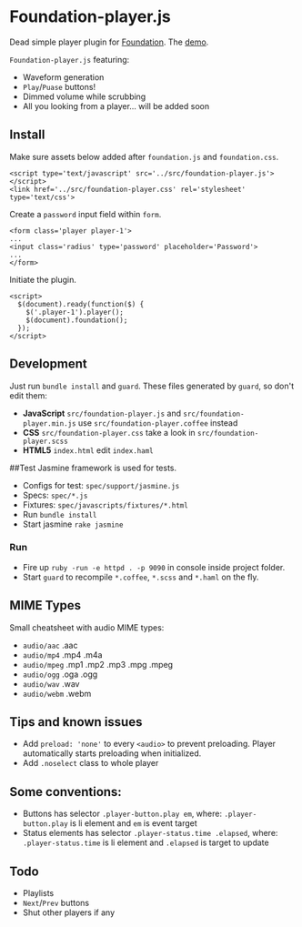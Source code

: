 # Foundation-player.js

Dead simple player plugin for [Foundation](http://foundation.zurb.com/). The [demo](http://qatsi.github.io/foundation-player.js/index.html).

`Foundation-player.js` featuring:
- Waveform generation
- `Play`/`Puase` buttons!
- Dimmed volume while scrubbing
- All you looking from a player… will be added soon

## Install

Make sure assets below added after `foundation.js`  and `foundation.css`.

```
<script type='text/javascript' src='../src/foundation-player.js'></script>
<link href='../src/foundation-player.css' rel='stylesheet' type='text/css'>
```

Create a `password` input field within `form`.

```
<form class='player player-1'>
...
<input class='radius' type='password' placeholder='Password'>
...
</form>
```

Initiate the plugin.

```
<script>
  $(document).ready(function($) {
    $('.player-1').player();
    $(document).foundation();
  });
</script>
```

## Development
Just run `bundle install` and `guard`.
These files generated by `guard`, so don't edit them:
- **JavaScript** `src/foundation-player.js` and `src/foundation-player.min.js` use `src/foundation-player.coffee` instead
- **CSS** `src/foundation-player.css` take a look in `src/foundation-player.scss`
- **HTML5** `index.html` edit `index.haml`

##Test
Jasmine framework is used for tests.
- Configs for test: `spec/support/jasmine.js`
- Specs: `spec/*.js`
- Fixtures: `spec/javascripts/fixtures/*.html`
- Run `bundle install`
- Start jasmine `rake jasmine`


### Run

- Fire up `ruby -run -e httpd . -p 9090` in console inside project folder.
- Start `guard` to recompile `*.coffee`, `*.scss` and `*.haml` on the fly.

## MIME Types

Small cheatsheet with audio MIME types:

- `audio/aac` .aac
- `audio/mp4` .mp4 .m4a
- `audio/mpeg` .mp1 .mp2 .mp3 .mpg .mpeg
- `audio/ogg` .oga .ogg
- `audio/wav` .wav
- `audio/webm` .webm

## Tips and known issues

- Add `preload: 'none'` to every `<audio>` to prevent preloading. Player automatically starts preloading when initialized.
- Add `.noselect` class to whole player

## Some conventions:
- Buttons has selector `.player-button.play em`, where: `.player-button.play` is li element and `em` is event target
- Status elements has selector `.player-status.time .elapsed`, where: `.player-status.time` is li element and `.elapsed` is target to update

## Todo
- Playlists
- `Next`/`Prev` buttons
- Shut other players if any
